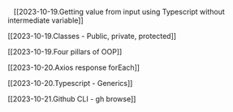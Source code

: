  
 [[2023-10-19.Getting value from input using Typescript without intermediate variable]]

[[2023-10-19.Classes - Public, private, protected]]


[[2023-10-19.Four pillars of OOP]]

[[2023-10-20.Axios response forEach]]

[[2023-10-20.Typescript - Generics]]



[[2023-10-21.Github CLI - gh browse]]
